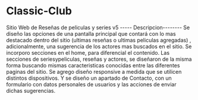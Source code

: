 # Classic-Club
Sitio Web de Reseñas de peliculas y series v5
----- Descripcion--------
Se diseño las opciones de una pantalla principal que contará con lo mas destacado dentro del sitio (ultimas reseñas o ultimas peliculas agregadas) , adicionalmente, una sugerencia de los actores mas buscados en el sitio.
Se incorporo secciones en el home, para diferencial el contenido.
Las secciones de seriesypeliculas, reseñas y actores, se diseñaron de la misma forma buscando mismas caracteristicas conocidas entre las diferentes paginas del sitio.
Se agrego diseño responsive a medida que se utilicen distintos dispositivos.
Y se diseño un apartado de Contacto, con un formulario con datos personales de usuarios y las acciones de enviar dichas sugerencias. 
